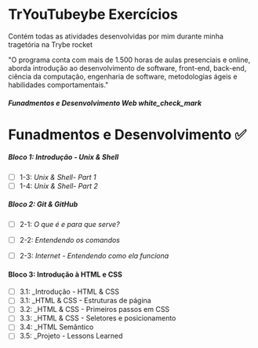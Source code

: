 # TrYouTubeybe Exercícios

Contém todas as atividades desenvolvidas por mim durante minha tragetória na Trybe rocket

"O programa conta com mais de 1.500 horas de aulas presenciais e online, aborda introdução ao desenvolvimento de software, front-end, back-end, ciência da computação, engenharia de software, metodologias ágeis e habilidades comportamentais."


##### Funadmentos e Desenvolvimento Web white_check_mark


# Funadmentos e Desenvolvimento :white_check_mark:


##### Bloco 1: Introdução - Unix & Shell

- [ ] 1-3: _Unix & Shell- Part 1_
- [ ] 1-4: _Unix & Shell- Part 2_

##### Bloco 2: Git & GitHub

- [ ] 2-1: _O que é e para que serve?_
- [ ] 2-2: _Entendendo os comandos_
- [ ] 2-3: _Internet - Entendendo como ela funciona_


#### Bloco 3: Introdução à HTML e CSS
 
 - [ ] 3.1:  _Introdução - HTML & CSS
 - [ ] 3.1:  _HTML & CSS - Estruturas de página
 - [ ] 3.2:  _HTML & CSS - Primeiros passos em CSS
 - [ ] 3.3:  _HTML & CSS - Seletores e posicionamento
 - [ ] 3.4:  _HTML Semântico
 - [ ] 3.5:  _Projeto - Lessons Learned
